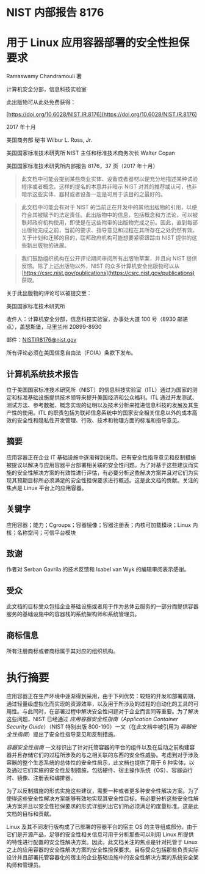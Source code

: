 # NIST 内部报告 8176

# 用于 Linux 应用容器部署的安全性担保要求

Ramaswamy Chandramouli 著

计算机安全分部，信息科技实验室

此出版物可从此处免费获得：

[https://doi.org/10.6028/NIST.IR.8176](https://doi.org/10.6028/NIST.IR.8176)

2017 年十月

美国商务部 秘书 Wilbur L. Ross, Jr.

美国国家标准技术研究所 NIST 主任和标准技术商务次长 Walter Copan

美国国家标准技术研究所内部报告 8176，37 页（2017 年十月）

> 此文档中可能会提到某些商业实体、设备或者器材以便充分地描述某种试验程序或者概念。这样的提名的本意并非暗示 NIST 对其的推荐或认可，也非暗示这些实体、器材或者设备一定是可用于该目的之最好的。

> 此文档中可能会有对于 NIST 的当前正在开发中的其他出版物的引用，以便符合其被赋予的法定责任。此出版物中的信息，包括概念和方法论，可以被联邦政府机构使用，即使是在这些附带的出版物完成之前。因此，直到每部出版物完成之前，当前的要求、指导意见和过程在其所存在之处仍然有效。关于计划和迁移的目的，联邦政府机构可能想要紧密跟踪由 NIST 提供的这些新出版物的进展。

> 我们鼓励组织机构在公开评论期间审阅所有出版物草案，并且向 NIST 提供反馈。除了上述出版物以外，NIST 的众多计算机安全出版物可以从 [https://csrc.nist.gov/publications](https://csrc.nist.gov/publications) 获取。

关于此出版物的评论可以被提交至：

美国国家标准技术研究所

收件人：计算机安全分部，信息科技实验室，办事处大道 100 号（8930 邮递点），盖瑟斯堡，马里兰州 20899-8930

邮件：[NISTIR8176@nist.gov](mailto:NISTIR8176@nist.gov)

所有评论必须在美国信息自由法（FOIA）条款下发布。

## 计算机系统技术报告

位于美国国家标准技术研究所（NIST）的信息科技实验室（ITL）通过为国家的测定和标准基础设施提供技术领导来提升美国经济和公众福利。ITL 通过开发测试、测试方法、参考数据、概念实现的证明以及技术分析来推进信息科技的发展及其生产性的使用。ITL 的职责包括为联邦信息系统中的国家安全相关信息以外的成本高效的安全性和隐私性开发管理、行政、技术和物理方面的标准和指导意见。

## 摘要

应用容器正在企业 IT 基础设施中逐渐得到采用。已有安全性指导意见和反制措施被提议以解决与应用容器平台部署相关联的安全性问题。为了对基于这些建议而实施的安全性解决方案的有效性进行评估，有必要分析这些解决方案并且对它们为实现其预期目标所必须满足的安全性担保要求进行概述。这是此文档的贡献。关注的焦点是 Linux 平台上的应用容器。

## 关键字

应用容器；能力；Cgroups；容器镜像；容器注册表；内核可加载模块；Linux 内核；名称空间；可信平台模块

## 致谢

作者对 Serban Gavrila 的技术反馈和 Isabel van Wyk 的编辑审阅表示感谢。

## 受众

此文档的目标受众包括企业基础设施或者用于作为总体云服务的一部分而提供容器服务的基础设施中的容器栈的系统架构师和系统管理员。

## 商标信息

所有注册商标或者商标属于其对应的组织机构。

# 执行摘要

应用容器正在生产环境中逐渐得到采用，由于下列优势：较短的开发和部署周期，通过轻量级虚拟化而实现的资源效率，以及用于所涉及的过程的自动化的工具的可用性。与此同时，在部署过程中解决安全性问题对于企业而言同等重要。为了解决这些问题，NIST 已经通过 _应用容器安全性指南_（_Application Container Security Guide_）（NIST 特别出版 800-190）一文（在此文档中被引用为 _容器安全性指南_）提出了安全性指导意见和反制措施。

_容器安全性指南_ 一文标识出了针对托管容器的平台的组件以及在启动之前构建容器并且存储它们的过程所涉及的与之相关联的东西的安全性威胁。考虑到对于涉及容器的整个生态系统的总体性的安全性启示，此文档也提供了用于 6 种实体，以及通过它们实施的安全性反制措施，包括硬件、宿主操作系统（OS）、容器运行时、镜像、注册表和编排器。

为了以反制措施的形式实施这些建议，需要一种或者更多种安全性解决方案。为了使得这些安全性解决方案能够有效地实现其安全性目标，有必要分析这些安全性解决方案并且以安全性担保要求的形式详细列出它们所必须满足的度量标准。这是此文档的目标和贡献。

Linux 及其不同发行版构成了已部署的容器平台的宿主 OS 的主导组成部分。由于它们是开源产品，足够的安全性相关信息可用于分析那些可以利用 Linux 所提供的特性进行配置的安全性解决方案。因此，此文档关注的焦点是针对托管于 Linux 之上的应用容器的安全性解决方案的安全性担保要求。目标受众包括那些负责实际设计并且部署托管容器化的宿主的企业基础设施中的安全性解决方案的系统安全架构师和管理员。

